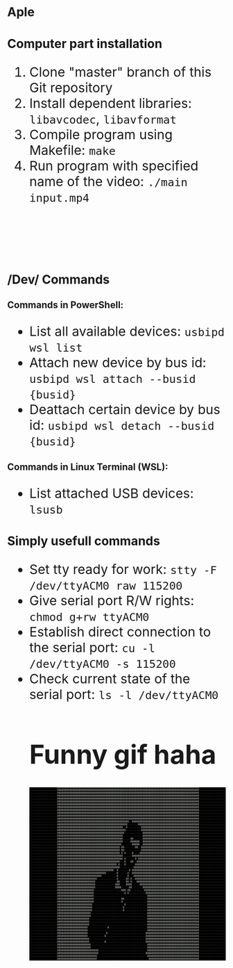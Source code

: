 # Aple

<h1>Computer part installation</h1>
<ol style="font-size: 30px">
    <li>Clone "master" branch of this Git repository</li>
    <li>Install dependent libraries: <code>libavcodec</code>, <code>libavformat</code></li>
    <li>Compile program using Makefile: <code>make</code></li>
    <li>Run program with specified name of the video: <code>./main input.mp4</code></li>
</ol>
<br>
<br>
<br>
<br>
<br>
<h1>/Dev/ Commands</h1>
<h2>Commands in PowerShell:</h2>
<ul style="font-size: 30px">
    <li>List all available devices:   <code>usbipd wsl list</code></li>
    <li>Attach new device by bus id:   <code>usbipd wsl attach --busid {busid}</code></li>
    <li>Deattach certain device by bus id:   <code>usbipd wsl detach --busid {busid}</code></li>
</ul>
<h2>Commands in Linux Terminal (WSL):</h2>
<ul style="font-size:30px">
    <li>List attached USB devices:   <code>lsusb</code></li>
</ul>

<h1>Simply usefull commands</h1>
<ul style="font-size: 30px">
    <li>Set tty ready for work:   <code>stty -F /dev/ttyACM0 raw 115200</code></li>
    <li>Give serial port R/W rights:   <code>chmod g+rw ttyACM0</code></li>
    <li>Establish direct connection to the serial port:   <code>cu -l /dev/ttyACM0 -s 115200</code></li>
    <li>Check current state of the serial port:   <code>ls -l /dev/ttyACM0</code></li>

<h1>Funny gif haha</h1>
<p align="center">
  <img src="demo.gif" alt="animated" />
</p>
